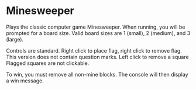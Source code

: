 # Minesweeper

Plays the classic computer game Minesweeper. When running, you will be prompted for a board size. Valid board sizes are 1 (small),
2 (medium), and 3 (large).

Controls are standard. Right click to place flag, right click to remove flag. This version does not contain question marks. Left click to
remove a square
Flagged squares are not clickable.

To win, you must remove all non-mine blocks. The console will then display a win message.
